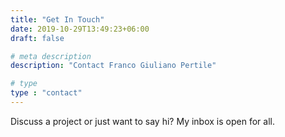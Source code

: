```yaml
---
title: "Get In Touch"
date: 2019-10-29T13:49:23+06:00
draft: false

# meta description
description: "Contact Franco Giuliano Pertile"

# type
type : "contact"
---
```


Discuss a project or just want to say hi? My inbox is open for all.

